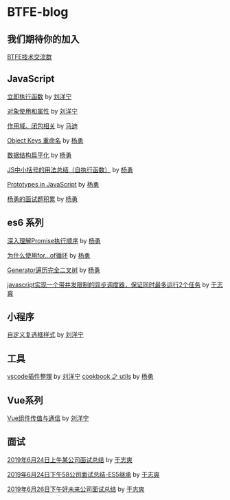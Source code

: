 # BTFE-blog

## 我们期待你的加入

[BTFE技术交流群](https://github.com/BTFE/BTFE-blog/blob/master/JOIN.md)

## JavaScript

[立即执行函数](https://github.com/BTFE/BTFE-blog/issues/2) by [刘洋宁](https://github.com/Provenr)

[对象使用和属性](https://github.com/BTFE/BTFE-blog/issues/11) by [刘洋宁](https://github.com/Provenr)

[作用域、闭包相关](https://github.com/BTFE/BTFE-blog/issues/4) by [马迪](https://github.com/MadWeb)

[Object Keys 重命名](https://github.com/BTFE/BTFE-blog/issues/5) by [杨勇](https://github.com/AngusYang9)

[数据结构扁平化](https://github.com/BTFE/BTFE-blog/issues/7) by [杨勇](https://github.com/AngusYang9)

[JS中小括号的用法总结（自执行函数）](https://github.com/BTFE/BTFE-blog/issues/12) by [杨勇](https://github.com/AngusYang9)

[Prototypes in JavaScript](https://github.com/BTFE/BTFE-blog/issues/20) by [杨勇](https://github.com/AngusYang9)

[杨勇的面试题积累](https://github.com/BTFE/BTFE-blog/issues/21) by [杨勇](https://github.com/AngusYang9)

## es6 系列

[深入理解Promise执行顺序](https://github.com/BTFE/BTFE-blog/issues/1) by [杨勇](https://github.com/AngusYang9)

[为什么使用for...of循环](https://github.com/BTFE/BTFE-blog/issues/3) by [杨勇](https://github.com/AngusYang9)

[Generator遍历完全二叉树](https://github.com/BTFE/BTFE-blog/issues/8) by [杨勇](https://github.com/AngusYang9)

[javascript实现一个带并发限制的异步调度器，保证同时最多运行2个任务](https://github.com/BTFE/BTFE-blog/issues/6) by [于志爽](https://github.com/yuzhishuang)

## 小程序
[自定义复选框样式](https://github.com/BTFE/BTFE-blog/issues/10) by [刘洋宁](https://github.com/Provenr)

## 工具
[vscode插件整理](https://github.com/BTFE/BTFE-blog/issues/14) by [刘洋宁](https://github.com/Provenr)
[cookbook 之 utils](https://github.com/BTFE/BTFE-blog/issues/22) by [杨勇](https://github.com/AngusYang9)

## Vue系列
[Vue组件传值与通信](https://github.com/BTFE/BTFE-blog/issues/16) by [刘洋宁](https://github.com/Provenr)

## 面试

[2019年6月24日上午某公司面试总结](https://github.com/BTFE/BTFE-blog/issues/9) by [于志爽](https://github.com/yuzhishuang)

[2019年6月24日下午58公司面试总结-ES5继承](https://github.com/BTFE/BTFE-blog/issues/13) by [于志爽](https://github.com/yuzhishuang)

[2019年6月26日下午好未来公司面试总结](https://github.com/BTFE/BTFE-blog/issues/18) by [于志爽](https://github.com/yuzhishuang)
